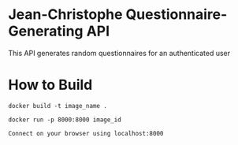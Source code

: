 
# Jean-Christophe Questionnaire-Generating API 

This API generates random questionnaires for an authenticated user

# How to Build 

```
docker build -t image_name . 
```

```
docker run -p 8000:8000 image_id
```

```
Connect on your browser using localhost:8000
```

